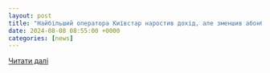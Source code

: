```yaml
---
layout: post
title: "Найбільший оператора Київстар наростив дохід, але зменшив абонбазу — Forbes.ua"
date: 2024-08-08 08:55:00 +0000
categories: [news]
---
```


[Читати далі](https://forbes.ua/news/naybilshiy-operator-kiivstar-vidnoviv-zrostannya-dokhodu-pislya-shestimisyachnogo-padinnya-08082024-22897)
